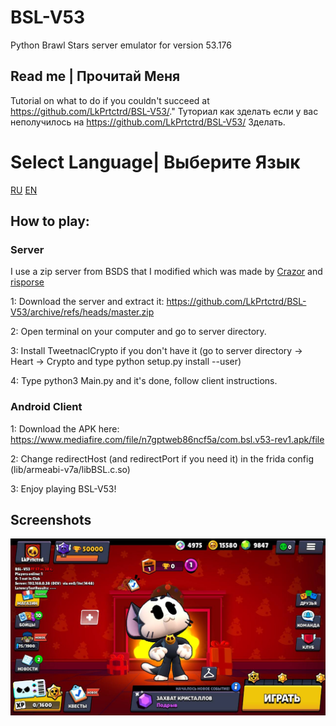 # BSL-V53
Python Brawl Stars server emulator for version 53.176

## Read me | Прочитай Меня
Tutorial on what to do if you couldn't succeed at https://github.com/LkPrtctrd/BSL-V53/."
Туториал как зделать если у вас неполучилось на https://github.com/LkPrtctrd/BSL-V53/ Зделать.

# Select Language| Выберите Язык
[RU](https://github.com/for0si0zero/BSL-V53/blob/main/READMEru.md)
[EN](https://github.com/for0si0zero/BSL-V53/blob/main/READMEen.md)



















## How to play: ##

### Server ###
I use a zip server from BSDS that I modified which was made by [Сrazor](https://github.com/CrazorTheCat) and [risporse](https://github.com/risporce)

1: Download the server and extract it: https://github.com/LkPrtctrd/BSL-V53/archive/refs/heads/master.zip

2: Open terminal on your computer and go to server directory.

3: Install TweetnaclCrypto if you don't have it (go to server directory -> Heart -> Crypto and type python setup.py install --user)

4: Type python3 Main.py and it's done, follow client instructions.

### Android Client ###
1: Download the APK here: https://www.mediafire.com/file/n7gptweb86ncf5a/com.bsl.v53-rev1.apk/file

2: Change redirectHost (and redirectPort if you need it) in the frida config (lib/armeabi-v7a/libBSL.c.so)

3: Enjoy playing BSL-V53!

## Screenshots ##
![BSL-V53](https://raw.githubusercontent.com/LkPrtctrd/BSL-V53/main/Screenshots/menu.png)
